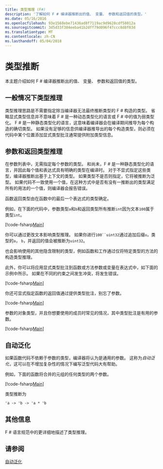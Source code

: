 ```yaml
---
title: 类型推理 (F#)
description: '了解如何 F # 编译器推断出的值、 变量、 参数和返回值的类型。'
ms.date: 05/16/2016
ms.openlocfilehash: 93e1568ebe71436ad8f7119ac9d9628cdf58012a
ms.sourcegitcommit: 3d5d33f384eeba41b2dff79d096f47ccc8d8f03d
ms.translationtype: MT
ms.contentlocale: zh-CN
ms.lasthandoff: 05/04/2018
---
```

# <a name="type-inference"></a>类型推断

本主题介绍如何 F # 编译器推断出的值、 变量、 参数和返回值的类型。

## <a name="type-inference-in-general"></a>一般情况下类型推理
类型推理思路是不需要指定除当编译器无法最终推断类型的 F # 构造的类型。 省略显式类型信息并不意味着 F # 是一种动态类型化的语言或 F # 中的值为弱类型化。 F # 是一种静态类型化的语言，这意味着编译器会在编译期间推导为每个构造的确切类型。 如果没有足够的信息供编译器推导出的每个构造类型，则必须在代码中某个位置添加显式类型批注通常提供附加类型信息。


## <a name="inference-of-parameter-and-return-types"></a>参数和返回类型推理
在参数列表中，无需指定每个参数的类型。 和尚未，F # 是一种静态类型化的语言，并因此每个值和表达式具有明确的类型在编译时。 对于不显式指定这些类型，编译器推断出基于上下文的类型。 如果类型不是否则指定，它将被推断为泛型。 如果代码不一致使用一个值，在这种方式中是否有没有一推断出的类型满足所有的用法的一个值，则编译器会报告错误。

函数返回类型由在函数中的最后一个表达式的类型确定。

例如，在下面的代码中，参数类型`a`和`b`和返回类型所有推断`int`因为文本`100`属于类型`int`。

[!code-fsharp[Main](../../../samples/snippets/fsharp/lang-ref-3/snippet301.fs)]

你可以通过更改文本影响类型推理。 如果你进行`100``uint32`通过追加后缀`u`，类型的`a`， `b`，并返回的值会被推断为`uint32`。

也会影响使用的其他隐含限制的类型，例如函数和工作通过仅将特定类型的方法的构造类型推理。

此外，你可以将应用显式类型批注到函数或方法参数或变量在表达式中，如下面的示例中所示。 如果在不同的约束之间发生冲突，将发生错误。

[!code-fsharp[Main](../../../samples/snippets/fsharp/lang-ref-3/snippet302.fs)]

你还可显式指定函数的返回值通过提供类型批注，别忘了参数。

[!code-fsharp[Main](../../../samples/snippets/fsharp/lang-ref-3/snippet303.fs)]

参数的对象类型，并且你想要使用的成员时常见的情况，其中类型批注是有用的参数。

[!code-fsharp[Main](../../../samples/snippets/fsharp/lang-ref-3/snippet304.fs)]
    
## <a name="automatic-generalization"></a>自动泛化
如果函数代码不依赖于参数的类型，编译器将认为是通用的参数。 这称为*自动泛化*，这可以在不增加复杂性的情况下编写泛型代码大有帮助。

例如，下面的函数将合并的元组的任何类型的两个参数。

[!code-fsharp[Main](../../../samples/snippets/fsharp/lang-ref-3/snippet305.fs)]

类型推断为

```fsharp
'a -> 'b -> 'a * 'b
```

## <a name="additional-information"></a>其他信息
F # 语言规范中的更详细地描述了类型推理。


## <a name="see-also"></a>请参阅
[自动泛化](generics/automatic-generalization.md)
